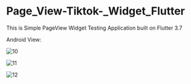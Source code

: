 # Page_View-Tiktok-_Widget_Flutter

This is Simple PageView Widget Testing Application built on Flutter 3.7

Android View:

![10](https://user-images.githubusercontent.com/98497929/226084586-f9512d45-c8fa-448a-a590-e37bc7954045.PNG)

![11](https://user-images.githubusercontent.com/98497929/226084589-8bb8a9bd-ebf4-4808-90df-b8a5154110a2.PNG)

![12](https://user-images.githubusercontent.com/98497929/226084590-15a7546c-461e-4289-bea7-238e86ac0ce6.PNG)

